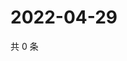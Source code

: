 # 2022-04-29

共 0 条

<!-- BEGIN WEIBO -->
<!-- 最后更新时间 Fri Apr 29 2022 00:02:27 GMT+0800 (China Standard Time) -->

<!-- END WEIBO -->
